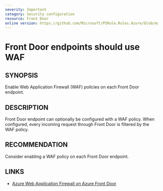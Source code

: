 ```yaml
---
severity: Important
category: Security configuration
resource: Front Door
online version: https://github.com/Microsoft/PSRule.Rules.Azure/blob/master/docs/rules/en/Azure.FrontDoor.UseWAF.md
---
```


# Front Door endpoints should use WAF

## SYNOPSIS

Enable Web Application Firewall (WAF) policies on each Front Door endpoint.

## DESCRIPTION

Front Door endpoint can optionally be configured with a WAF policy.
When configured, every incoming request through Front Door is filtered by the WAF policy.

## RECOMMENDATION

Consider enabling a WAF policy on each Front Door endpoint.

## LINKS

- [Azure Web Application Firewall on Azure Front Door](https://docs.microsoft.com/en-us/azure/web-application-firewall/afds/afds-overview)
